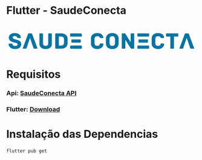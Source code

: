 # Flutter - SaudeConecta
<br>
<div align="center">
  <img src="https://raw.githubusercontent.com/educls/arquivos/main/logo_saude_conecta.png" alt="SaudeConecta Logo">
</div>

# Requisitos

### Api: [SaudeConecta API](https://github.com/educls/saude-conecta-api/tree/main)

### Flutter: [Download](https://docs.flutter.dev/get-started/install)

# Instalação das Dependencias
```bash
flutter pub get
```

